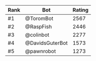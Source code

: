 Rank|Bot|Rating
---|---|---
#1|@ToromBot|2567
#2|@RaspFish|2446
#3|@colinbot|2277
#4|@DavidsGuterBot|1573
#5|@pawnrobot|1273
